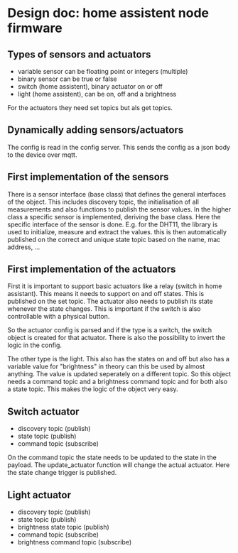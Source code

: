 # Design doc: home assistent node firmware

## Types of sensors and actuators
- variable sensor can be floating point or integers (multiple)
- binary sensor can be true or false
- switch (home assistent), binary actuator on or off
- light (home assistent), can be on, off and a brightness

For the actuators they need set topics but als get topics.

## Dynamically adding sensors/actuators
The config is read in the config server. This sends the config as a json body to the device over mqtt.

## First implementation of the sensors
There is a sensor interface (base class) that defines the general interfaces of the object. This includes discovery topic, the initialisation of all measurements and also functions to publish the sensor values. In the higher class a specific sensor is implemented, deriving the base class. Here the specific interface of the sensor is done. E.g. for the DHT11, the library is used to initialize, measure and extract the values. this is then automatically published on the correct and unique state topic based on the name, mac address, ...

## First implementation of the actuators
First it is important to support basic actuators like a relay (switch in home assistant). This means it needs to support on and off states. This is published on the set topic. The actuator also needs to publish its state whenever the state changes. This is important if the switch is also controllable with a physical button.

So the actuator config is parsed and if the type is a switch, the switch object is created for that actuator. There is also the possibility to invert the logic in the config. 

The other type is the light. This also has the states on and off but also has a variable value for "brightness" in theory can this be used by almost anything. The value is updated seperately on a different topic. So this object needs a command topic and a brightness command topic and for both also a state topic. This makes the logic of the object very easy. 

## Switch actuator
- discovery topic (publish)
- state topic (publish)
- command topic (subscribe)

On the command topic the state needs to be updated to the state in the payload. The update_actuator function will change the actual actuator. Here the state change trigger is published.

## Light actuator  
- discovery topic (publish)
- state topic (publish)
- brightness state topic (publish)
- command topic (subscribe)
- brightness command topic (subscribe)